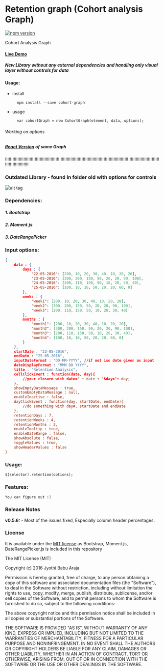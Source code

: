 # Retention graph (Cohort analysis Graph)
[![npm version](https://badge.fury.io/js/cohort-graph.svg)](https://badge.fury.io/js/cohort-graph)

Cohort Analysis Graph

#### [Live Demo](http://arajajyothibabu.github.io/retention-graph-cohort-analysis/)

##### New Library without any external dependencies and handling only visual layer without controls for data

#### Usage:
    
- install
    
        npm install --save cohort-graph
        
- usage

        var cohortGraph = new CohortGraph(element, data, options);
        
        
###### Working on options



##### [React Version](https://apxor.github.io/react-cohort-graph/) of same Graph
    
    
!!!!!!!!!!!!!!!!!!!!!!!!!!!!!!!!!!!!!!!!!!!!!!!!!!!!!!!!!!!!!!!!!!!!!!!!!!!!!!!!!!!!!!!!!!!!!!!!!!!!!!!!!!!!!!!!!!!!!!!!!!!!!!!!!!!!!!!!!!!!!!!!
    

### Outdated Library - found in folder old with options for controls

![alt tag](http://i.imgur.com/uJQTG1Q.png)

### Dependencies:
##### 1. Bootstrap
##### 2. Moment.js
##### 3. DateRangePicker

### Input options:
```JSON
{
    data : {
        days : {
            "22-05-2016": [200, 10, 20, 30, 40, 10, 20, 20],
            "23-05-2016": [300, 200, 150, 50, 20, 20, 90, 100],
            "24-05-2016": [200, 110, 150, 50, 10, 20, 30, 40],
            "25-05-2016": [100, 10, 10, 50, 20, 20, 60, 0]
        },
        weeks : {
            "week1": [200, 10, 20, 30, 40, 10, 20, 20],
            "week2": [300, 200, 150, 50, 20, 20, 90, 100],
            "week3": [200, 110, 150, 50, 10, 20, 30, 40]
        },
        months : {
            "month1": [200, 10, 20, 30, 40, 10, 20, 20],
            "month2": [300, 200, 150, 50, 20, 20, 90, 100],
            "month3": [200, 110, 150, 50, 10, 20, 30, 40],
            "month4": [100, 10, 10, 50, 20, 20, 60, 0]
        }
    },
    startDate : "22-05-2016",
    endDate : "25-05-2016",
    inputDateFormat : "DD-MM-YYYY", //if not iso date given as input
    dateDisplayFormat : "MMM DD YYYY",
    title : "Retention Analysis",
    cellClickEvent : function(date, day){
        //your closure with date=" + date + "&day="+ day;
    },
    showEmptyDataMessage : true,
    customEmptyDataMessage : null,
    enableInactive : false,
    dayClickEvent : function(day, startDate, endDate){
        //do something with day#, startDate and endDate
    },
    retentionDays : 7,
    retentionWeeks : 4,
    retentionMonths : 3,
    enableTooltip : true,
    enableDateRange : false,
    showAbsolute : false,
    toggleValues : true,
    showHeaderValues : false
}
```


### Usage:
```
$(selector).retention(options);
```

### Features:
```
You can figure out :)
```

### Release Notes
**v0.5.6:** 
    - Most of the issues fixed, Especially column header percentages.

### License
It is available under the [MIT license](http://www.opensource.org/licenses/mit-license.php) as Bootstrap, Moment.js, DateRangePicker.js is included in this repository

The MIT License (MIT)

Copyright (c) 2016 Jyothi Babu Araja

Permission is hereby granted, free of charge, to any person obtaining a copy
of this software and associated documentation files (the "Software"), to deal
in the Software without restriction, including without limitation the rights
to use, copy, modify, merge, publish, distribute, sublicense, and/or sell
copies of the Software, and to permit persons to whom the Software is
furnished to do so, subject to the following conditions:

The above copyright notice and this permission notice shall be included in
all copies or substantial portions of the Software.

THE SOFTWARE IS PROVIDED "AS IS", WITHOUT WARRANTY OF ANY KIND, EXPRESS OR
IMPLIED, INCLUDING BUT NOT LIMITED TO THE WARRANTIES OF MERCHANTABILITY,
FITNESS FOR A PARTICULAR PURPOSE AND NONINFRINGEMENT. IN NO EVENT SHALL THE
AUTHORS OR COPYRIGHT HOLDERS BE LIABLE FOR ANY CLAIM, DAMAGES OR OTHER
LIABILITY, WHETHER IN AN ACTION OF CONTRACT, TORT OR OTHERWISE, ARISING FROM,
OUT OF OR IN CONNECTION WITH THE SOFTWARE OR THE USE OR OTHER DEALINGS IN
THE SOFTWARE.
